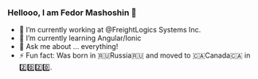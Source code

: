 ### Hellooo, I am Fedor Mashoshin 👋


- 🔭 I’m currently working at @FreightLogics Systems Inc.
- 🌱 I’m currently learning Angular/Ionic
- 💬 Ask me about ... everything!
- ⚡ Fun fact: Was born in 🇷🇺Russia🇷🇺 and moved to 🇨🇦Canada🇨🇦 in 2️⃣0️⃣2️⃣0️⃣.

